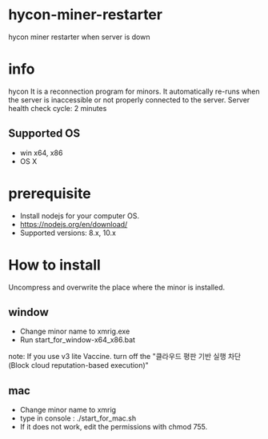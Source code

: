 # hycon-miner-restarter
hycon miner restarter when server is down

# info
hycon It is a reconnection program for minors.
It automatically re-runs when the server is inaccessible or not properly connected to the server.
Server health check cycle: 2 minutes

## Supported OS
- win x64, x86
- OS X

# prerequisite
- Install nodejs for your computer OS.
- https://nodejs.org/en/download/
- Supported versions: 8.x, 10.x

# How to install
Uncompress and overwrite the place where the minor is installed.

## window
- Change minor name to xmrig.exe
- Run start_for_window-x64_x86.bat

note: If you use v3 lite Vaccine. turn off the "클라우드 평판 기반 실행 차단(Block cloud reputation-based execution)"

## mac
- Change minor name to xmrig
- type in console : ./start_for_mac.sh
- If it does not work, edit the permissions with chmod 755.

